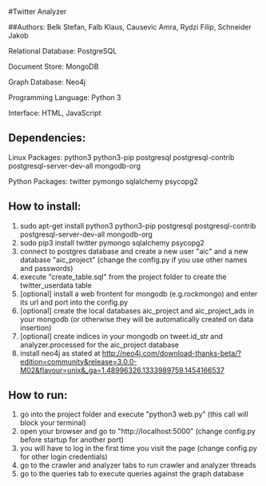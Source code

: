 #Twitter Analyzer

##Authors: Belk Stefan, Falb Klaus, Causevic Amra, Rydzi Filip, Schneider Jakob

Relational Database: PostgreSQL

Document Store: MongoDB

Graph Database: Neo4j

Programming Language: Python 3

Interface: HTML, JavaScript

## Dependencies:
Linux Packages: python3 python3-pip postgresql postgresql-contrib postgresql-server-dev-all mongodb-org

Python Packages: twitter pymongo sqlalchemy psycopg2

## How to install:
1. sudo apt-get install python3 python3-pip postgresql postgresql-contrib postgresql-server-dev-all mongodb-org
2. sudo pip3 install twitter pymongo sqlalchemy psycopg2
3. connect to postgres database and create a new user "aic" and a new database "aic_project" (change the config.py if you use other names and passwords)
4. execute "create_table.sql" from the project folder to create the twitter_userdata table
5. [optional] install a web frontent for mongodb (e.g.rockmongo) and enter its url and port into the config.py 
6. [optional] create the local databases aic_project and aic_project_ads in your mongodb (or otherwise they will be automatically created on data insertion)
7. [optional] create indices in your mongodb on tweet.id_str and analyzer.processed for the aic_project database
8. install neo4j as stated at http://neo4j.com/download-thanks-beta/?edition=community&release=3.0.0-M02&flavour=unix&_ga=1.48996326.1333989759.1454166537

## How to run:
1. go into the project folder and execute "python3 web.py" (this call will block your terminal)
2. open your browser and go to "http://localhost:5000" (change config.py before startup for another port)
3. you will have to log in the first time you visit the page (change config.py for other login credentials)
4. go to the crawler and analyzer tabs to run crawler and analyzer threads
5. go to the queries tab to execute queries against the graph database

